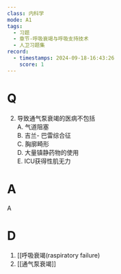 ```yaml
---
class: 内科学
mode: A1
tags:
  - 习题
  - 章节-呼吸衰竭与呼吸支持技术
  - 人卫习题集
record:
  - timestamps: 2024-09-18-16:43:26
    score: 1
---
```


# Q

2. 导致通气泵衰竭的医病不包括  
A. 气道阻塞  
B. 吉兰- 巴雷综合征  
C. 胸廓畸形  
D. 大量镇静药物的使用  
E. ICU获得性肌无力  
# A
A
# D
1. [[呼吸衰竭(raspiratory failure)
2. [[通气泵衰竭]]
